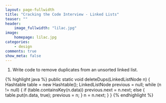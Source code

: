 ```yaml
---
layout: page-fullwidth
title: "Cracking the Code Interview - Linked Lists"
teaser: ""
header:
    image_fullwidth: "lilac.jpg"
image:
    homepage: lilac.jpg
categories:
    - design
comments: true
show_meta: false
---
```



1. Write code to remove duplicates from an unsorted linked list.

{% highlight java %}
public static void deleteDups(LinkedListNode n) {
	Hashtable table = new Hashtable();
 	LinkedListNode previous = null;
	while (n != null) {
	 	if (table.containsKey(n.data)) 
	 		previous.next = n.next;
	 	else {
	 		table.put(n.data, true);
	 		previous = n;
	 		}
	 	n = n.next;
 	}
}
{% endhighlight %}
